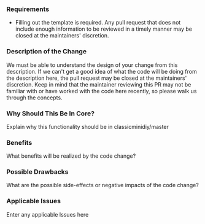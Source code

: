 ### Requirements

* Filling out the template is required. Any pull request that does not include enough information to be reviewed in a timely manner may be closed at the maintainers' discretion.

### Description of the Change

We must be able to understand the design of your change from this description. If we can't get a good idea of what the code will be doing from the description here, the pull request may be closed at the maintainers' discretion. Keep in mind that the maintainer reviewing this PR may not be familiar with or have worked with the code here recently, so please walk us through the concepts.


### Why Should This Be In Core?

Explain why this functionality should be in classicminidiy/master

### Benefits

What benefits will be realized by the code change?

### Possible Drawbacks

What are the possible side-effects or negative impacts of the code change?

### Applicable Issues

Enter any applicable Issues here
